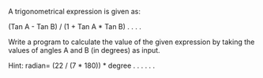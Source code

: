A trigonometrical expression is given as:

(Tan A - Tan B) / (1 + Tan A * Tan B)  . . . .

Write a program to calculate the value of the given
expression by taking the values of angles A and B (in degrees)
as input.

Hint: radian= (22 / (7 * 180)) * degree . . . . . .